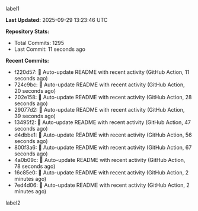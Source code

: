
label1 
<!-- ACTIVITY_START -->
**Last Updated:** 2025-09-29 13:23:46 UTC

**Repository Stats:**
- Total Commits: 1295
- Last Commit: 11 seconds ago

**Recent Commits:**
- f220d57: 🤖 Auto-update README with recent activity (GitHub Action, 11 seconds ago)
- 724c9bc: 🤖 Auto-update README with recent activity (GitHub Action, 20 seconds ago)
- 202e158: 🤖 Auto-update README with recent activity (GitHub Action, 28 seconds ago)
- 29077d2: 🤖 Auto-update README with recent activity (GitHub Action, 39 seconds ago)
- 13495f2: 🤖 Auto-update README with recent activity (GitHub Action, 47 seconds ago)
- d4dbbe1: 🤖 Auto-update README with recent activity (GitHub Action, 56 seconds ago)
- 800f3a6: 🤖 Auto-update README with recent activity (GitHub Action, 67 seconds ago)
- 4a0b09c: 🤖 Auto-update README with recent activity (GitHub Action, 78 seconds ago)
- 16c85e0: 🤖 Auto-update README with recent activity (GitHub Action, 2 minutes ago)
- 7ed4d06: 🤖 Auto-update README with recent activity (GitHub Action, 2 minutes ago)
<!-- ACTIVITY_END -->

label2
